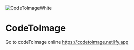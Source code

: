![CodeToImageWhite](https://github.com/ApeWithGlasses/codetoimage/assets/88216778/37fdec9a-999b-47fc-aa82-ef1a1cdb2285)

# CodeToImage

Go to codeToImage online https://codetoimage.netlify.app
